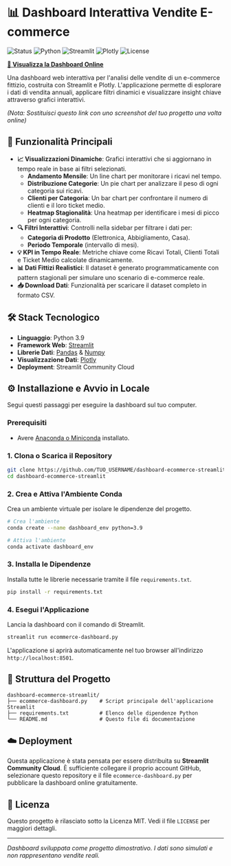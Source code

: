 # 📊 Dashboard Interattiva Vendite E-commerce

![Status](https://img.shields.io/badge/status-active-success.svg)
![Python](https://img.shields.io/badge/Python-3.9-blue.svg)
![Streamlit](https://img.shields.io/badge/Streamlit-1.30-ff69b4.svg)
![Plotly](https://img.shields.io/badge/Plotly-5.18-blueviolet.svg)
![License](https://img.shields.io/badge/license-MIT-green.svg)

**[📍 Visualizza la Dashboard Online](URL_DELLA_TUA_APP_STREAMLIT_QUI)**

Una dashboard web interattiva per l'analisi delle vendite di un e-commerce fittizio, costruita con Streamlit e Plotly. L'applicazione permette di esplorare i dati di vendita annuali, applicare filtri dinamici e visualizzare insight chiave attraverso grafici interattivi.


*(Nota: Sostituisci questo link con uno screenshot del tuo progetto una volta online)*

## 🚀 Funzionalità Principali

*   **📈 Visualizzazioni Dinamiche**: Grafici interattivi che si aggiornano in tempo reale in base ai filtri selezionati.
    *   **Andamento Mensile**: Un line chart per monitorare i ricavi nel tempo.
    *   **Distribuzione Categorie**: Un pie chart per analizzare il peso di ogni categoria sui ricavi.
    *   **Clienti per Categoria**: Un bar chart per confrontare il numero di clienti e il loro ticket medio.
    *   **Heatmap Stagionalità**: Una heatmap per identificare i mesi di picco per ogni categoria.
*   **🔍 Filtri Interattivi**: Controlli nella sidebar per filtrare i dati per:
    *   **Categoria di Prodotto** (Elettronica, Abbigliamento, Casa).
    *   **Periodo Temporale** (intervallo di mesi).
*   **💡 KPI in Tempo Reale**: Metriche chiave come Ricavi Totali, Clienti Totali e Ticket Medio calcolate dinamicamente.
*   **📊 Dati Fittizi Realistici**: Il dataset è generato programmaticamente con pattern stagionali per simulare uno scenario di e-commerce reale.
*   **📥 Download Dati**: Funzionalità per scaricare il dataset completo in formato CSV.

## 🛠️ Stack Tecnologico

*   **Linguaggio**: Python 3.9
*   **Framework Web**: [Streamlit](https://streamlit.io/)
*   **Librerie Dati**: [Pandas](https://pandas.pydata.org/) & [Numpy](https://numpy.org/)
*   **Visualizzazione Dati**: [Plotly](https://plotly.com/python/)
*   **Deployment**: Streamlit Community Cloud

## ⚙️ Installazione e Avvio in Locale

Segui questi passaggi per eseguire la dashboard sul tuo computer.

### Prerequisiti

*   Avere [Anaconda o Miniconda](https://docs.conda.io/projects/conda/en/latest/user-guide/install/index.html) installato.

### 1. Clona o Scarica il Repository

```bash
git clone https://github.com/TUO_USERNAME/dashboard-ecommerce-streamlit.git
cd dashboard-ecommerce-streamlit
```

### 2. Crea e Attiva l'Ambiente Conda

Crea un ambiente virtuale per isolare le dipendenze del progetto.

```bash
# Crea l'ambiente
conda create --name dashboard_env python=3.9

# Attiva l'ambiente
conda activate dashboard_env
```

### 3. Installa le Dipendenze

Installa tutte le librerie necessarie tramite il file `requirements.txt`.

```bash
pip install -r requirements.txt
```

### 4. Esegui l'Applicazione

Lancia la dashboard con il comando di Streamlit.

```bash
streamlit run ecommerce-dashboard.py
```

L'applicazione si aprirà automaticamente nel tuo browser all'indirizzo `http://localhost:8501`.

## 📁 Struttura del Progetto

```
dashboard-ecommerce-streamlit/
├── ecommerce-dashboard.py    # Script principale dell'applicazione Streamlit
├── requirements.txt          # Elenco delle dipendenze Python
└── README.md                 # Questo file di documentazione
```

## ☁️ Deployment

Questa applicazione è stata pensata per essere distribuita su **Streamlit Community Cloud**. È sufficiente collegare il proprio account GitHub, selezionare questo repository e il file `ecommerce-dashboard.py` per pubblicare la dashboard online gratuitamente.

## 📜 Licenza

Questo progetto è rilasciato sotto la Licenza MIT. Vedi il file `LICENSE` per maggiori dettagli.

---
_Dashboard sviluppata come progetto dimostrativo. I dati sono simulati e non rappresentano vendite reali._
